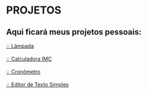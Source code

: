 # PROJETOS
## Aqui ficará meus projetos pessoais: <br>

<a href="https://github.com/Guilhermepereirafonseca/PROJETOS/tree/main/Projetos_WEB/L%C3%A2mpada"> 💡 Lâmpada </a> <br> <br>
<a href="https://github.com/Guilhermepereirafonseca/PROJETOS/tree/main/Projetos_WEB/Calculadora%20IMC"> 💡 Calculadora IMC </a> <br> <br>
<a href="https://github.com/Guilhermepereirafonseca/PROJETOS/tree/main/Projetos_WEB/Cron%C3%B4metro"> 💡 Cronômetro </a> <br> <br>
<a href="https://github.com/Guilhermepereirafonseca/PROJETOS/tree/main/Projetos_WEB/Editor%20de%20Texto%20Simples"> 💡 Editor de Texto Simples </a>
